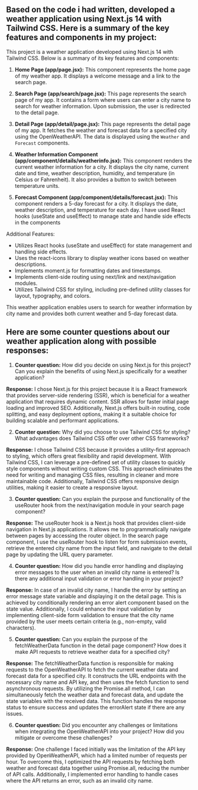 ## Based on the code i had written, developed a weather application using Next.js 14 with Tailwind CSS. Here is a summary of the key features and components in my project:

This project is a weather application developed using Next.js 14 with Tailwind CSS. Below is a summary of its key features and components:

1. **Home Page (app/page.jsx):** This component represents the home page of my weather app. It displays a welcome message and a link to the search page.

2. **Search Page (app/search/page.jsx):** This page represents the search page of my app. It contains a form where users can enter a city name to search for weather information. Upon submission, the user is redirected to the detail page.
3. **Detail Page (app/detail/page.jsx):** This page represents the detail page of my app. It fetches the weather and forecast data for a specified city using the OpenWeatherAPI. The data is displayed using the `Weather` and `Forecast` components.

4. **Weather Information Component (app/component/details/weatherinfo.jsx):** This component renders the current weather information for a city. It displays the city name, current date and time, weather description, humidity, and temperature (in Celsius or Fahrenheit). It also provides a button to switch between temperature units.

5. **Forecast Component (app/component/details/forecast.jsx):** This component renders a 5-day forecast for a city. It displays the date, weather description, and temperature for each day.
I have used React hooks (useState and useEffect) to manage state and handle side effects in the components

Additional Features:

- Utilizes React hooks (useState and useEffect) for state management and handling side effects.
- Uses the react-icons library to display weather icons based on weather descriptions.
- Implements moment.js for formatting dates and timestamps.
- Implements client-side routing using next/link and next/navigation modules.
- Utilizes Tailwind CSS for styling, including pre-defined utility classes for layout, typography, and colors.

This weather application enables users to search for weather information by city name and provides both current weather and 5-day forecast data.



## Here are some counter questions about our weather application along with possible responses:


1. **Counter question:** How did you decide on using Next.js for this project? Can you explain the benefits of using Next.js specifically for a weather application?

 **Response:** I chose Next.js for this project because it is a React framework that provides server-side rendering (SSR), which is beneficial for a weather application that requires dynamic content. SSR allows for faster initial page loading and improved SEO. Additionally, Next.js offers built-in routing, code splitting, and easy deployment options, making it a suitable choice for building scalable and performant applications.
 
2. **Counter question:**  Why did you choose to use Tailwind CSS for styling? What advantages does Tailwind CSS offer over other CSS frameworks?

**Response:** I chose Tailwind CSS because it provides a utility-first approach to styling, which offers great flexibility and rapid development. With Tailwind CSS, I can leverage a pre-defined set of utility classes to quickly style components without writing custom CSS. This approach eliminates the need for writing and managing CSS files, resulting in cleaner and more maintainable code. Additionally, Tailwind CSS offers responsive design utilities, making it easier to create a responsive layout.

3. **Counter question:**  Can you explain the purpose and functionality of the useRouter hook from the next/navigation module in your search page component?

**Response:** The useRouter hook is a Next.js hook that provides client-side navigation in Next.js applications. It allows me to programmatically navigate between pages by accessing the router object. In the search page component, I use the useRouter hook to listen for form submission events, retrieve the entered city name from the input field, and navigate to the detail page by updating the URL query parameter.

4. **Counter question:**  How did you handle error handling and displaying error messages to the user when an invalid city name is entered? Is there any additional input validation or error handling in your project?

**Response:** In case of an invalid city name, I handle the error by setting an error message state variable and displaying it on the detail page. This is achieved by conditionally rendering an error alert component based on the state value. Additionally, I could enhance the input validation by implementing client-side form validation to ensure that the city name provided by the user meets certain criteria (e.g., non-empty, valid characters).

5. **Counter question:**  Can you explain the purpose of the fetchWeatherData function in the detail page component? How does it make API requests to retrieve weather data for a specified city?

**Response:** The fetchWeatherData function is responsible for making requests to the OpenWeatherAPI to fetch the current weather data and forecast data for a specified city. It constructs the URL endpoints with the necessary city name and API key, and then uses the fetch function to send asynchronous requests. By utilizing the Promise.all method, I can simultaneously fetch the weather data and forecast data, and update the state variables with the received data. This function handles the response status to ensure success and updates the errorAlert state if there are any issues.

6. **Counter question:**  Did you encounter any challenges or limitations when integrating the OpenWeatherAPI into your project? How did you mitigate or overcome these challenges?

**Response:** One challenge I faced initially was the limitation of the API key provided by OpenWeatherAPI, which had a limited number of requests per hour. To overcome this, I optimized the API requests by fetching both weather and forecast data together using Promise.all, reducing the number of API calls. Additionally, I implemented error handling to handle cases where the API returns an error, such as an invalid city name.



